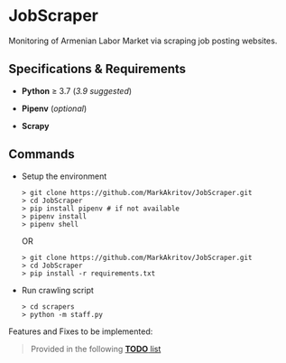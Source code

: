 # JobScraper

Monitoring of Armenian Labor Market via scraping job posting websites.

## Specifications & Requirements

* **Python** $\ge$ 3.7 (*3.9* *suggested*)

* **Pipenv** (*optional*)

* **Scrapy**

## Commands

* Setup the environment

    ```shell
    > git clone https://github.com/MarkAkritov/JobScraper.git
    > cd JobScraper
    > pip install pipenv # if not available
    > pipenv install
    > pipenv shell
    ```

    OR

    ```shell
    > git clone https://github.com/MarkAkritov/JobScraper.git
    > cd JobScraper
    > pip install -r requirements.txt
    ```

* Run crawling script

    ```shell
    > cd scrapers
    > python -m staff.py
    ```

Features and Fixes to be implemented:
> Provided in the following [**TODO** list](./TODO.md)
